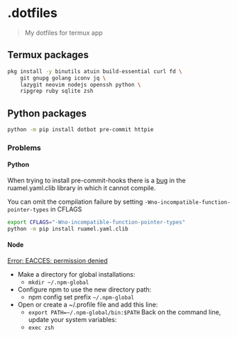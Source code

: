 # .dotfiles
> My dotfiles for termux app

## Termux packages

```bash
pkg install -y binutils atuin build-essential curl fd \
    git gnupg golang iconv jq \
    lazygit neovim nodejs openssh python \
    ripgrep ruby sqlite zsh
```

## Python packages

```bash
python -m pip install dotbot pre-commit httpie
```

### Problems

#### Python

When trying to install pre-commit-hooks there is a [bug](https://github.com/termux/termux-packages/issues/16746)
in the ruamel.yaml.clib library in which it cannot
compile.

You can omit the compilation failure by setting
`-Wno-incompatible-function-pointer-types` in CFLAGS

```bash
export CFLAGS="-Wno-incompatible-function-pointer-types"
python -m pip install ruamel.yaml.clib
```

#### Node
[Error: EACCES: permission denied](https://stackoverflow.com/a/49714908)

- Make a directory for global installations:
  - `mkdir ~/.npm-global`
- Configure npm to use the new directory path:
  - npm config set prefix `~/.npm-global`
- Open or create a ~/.profile file and add this line:
  - `export PATH=~/.npm-global/bin:$PATH`
  Back on the command line, update your system variables:
  - `exec zsh`
